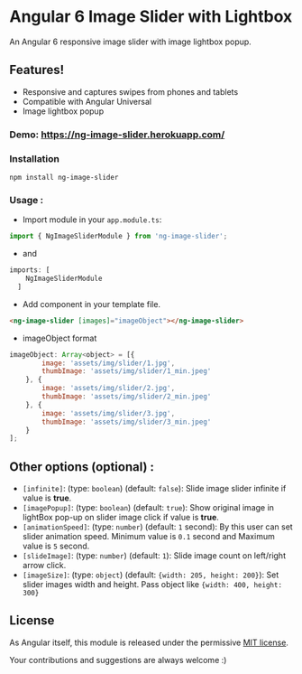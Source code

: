 # Angular 6 Image Slider with Lightbox

An Angular 6 responsive image slider with image lightbox popup.

## Features!

  - Responsive and captures swipes from phones and tablets
  - Compatible with Angular Universal
  - Image lightbox popup

### Demo: https://ng-image-slider.herokuapp.com/

### Installation

`npm install ng-image-slider`

### Usage :

 - Import module in your `app.module.ts`:
```js
import { NgImageSliderModule } from 'ng-image-slider';
```
 - and 
```js
imports: [
    NgImageSliderModule
  ]
```

 - Add component in your template file.
```html
<ng-image-slider [images]="imageObject"></ng-image-slider>
```

 - imageObject format
```js
imageObject: Array<object> = [{
        image: 'assets/img/slider/1.jpg',
        thumbImage: 'assets/img/slider/1_min.jpeg'
    }, {
        image: 'assets/img/slider/2.jpg',
        thumbImage: 'assets/img/slider/2_min.jpeg'
    }, {
        image: 'assets/img/slider/3.jpg',
        thumbImage: 'assets/img/slider/3_min.jpeg'
    }
];
```

## Other options (optional) :
 - `[infinite]`: (type: `boolean`) (default: `false`): Slide image slider infinite if value is **true**.
 - `[imagePopup]`: (type: `boolean`) (default: `true`): Show original image in lightBox pop-up on slider image click if value is **true**.
 - `[animationSpeed]`: (type: `number`) (default: `1` second): By this user can set slider animation speed. Minimum value is `0.1` second and Maximum value is `5` second.
 - `[slideImage]`: (type: `number`) (default: `1`): Slide image count on left/right arrow click.
 - `[imageSize]`: (type: `object`) (default: `{width: 205, height: 200}`): Set slider images width and height. Pass object like `{width: 400, height: 300}`

## License
As Angular itself, this module is released under the permissive [MIT license](http://revolunet.mit-license.org). 

Your contributions and suggestions are always welcome :)
